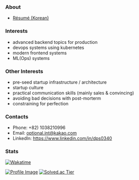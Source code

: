 ### About

 - [Résumé (Korean)](https://jiho-lee.notion.site/jiho-lee/Jiho-Lee-e2033eeaaf20408b8bec52b41710f592)

### Interests

 - advanced backend topics for production
 - devops systems using kubernetes
 - modern frontend systems
 - ML(Ops) systems

### Other Interests

 - pre-seed startup infrastructure / architecture
 - startup culture
 - practical communication skills (mainly sales & convincing)
 - avoiding bad decisions with post-morterm
 - constraining for perfection

### Contacts

- Phone: +82) 1038210996
- Email: optional.int@kakao.com
- LinkedIn: https://www.linkedin.com/in/dps0340

### Stats

[![Wakatime](https://wakatime.com/badge/user/9de25f4f-c88f-4413-beaa-30045b830f19.svg)](https://wakatime.com/@DPS0340)

[![Profile Image](https://github-readme-stats-dps0340.vercel.app/api?username=DPS0340&hide=contribs&count_private=true&show_icons=true&theme=radical&include_all_commits=true&custom_title=DPS0340's%20Github%20Stats)](https://github.com/DPS0340)
[![Solved.ac Tier](http://mazassumnida.wtf/api/v2/generate_badge?boj=a891)](https://solved.ac/profile/a891)
